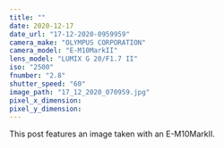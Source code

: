```yaml
---
title: ""
date: 2020-12-17
date_url: "17-12-2020-0959959"
camera_make: "OLYMPUS CORPORATION"
camera_model: "E-M10MarkII"
lens_model: "LUMIX G 20/F1.7 II"
iso: "2500"
fnumber: "2.8"
shutter_speed: "60"
image_path: "17_12_2020_070959.jpg"
pixel_x_dimension: 
pixel_y_dimension: 
---
```


This post features an image taken with an E-M10MarkII.